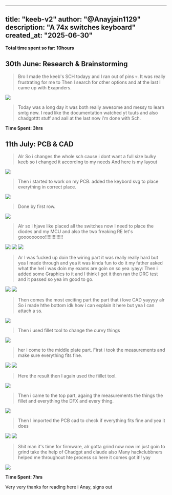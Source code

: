 
---
title: "keeb-v2"
author: "@Anayjain1129"
description: "A 74x switches keyboard"
created_at: "2025-06-30"
---

**Total time spent so far: 10hours**

## 30th June: Research & Brainstorming 
>Bro I made the keeb's SCH todayy and I ran out of pins 💀. It was really frustrating for me to Then I search for other options and at the last I came up with Exapnders. 

![](/images/sch_30.png)
> Today was a long day it was both really awesome and messy to learn smtg new. I read like the documentation watched yt tuuts and also chadgptttt stuff and aall at the last now i'm done with Sch.

**Time Spent: 3hrs**

## 11th July: PCB & CAD
>Alr So i changes the whole sch cause i dont want a full size bulky keeb so i changed it according to my needs And here is my layout

![](/images/layout.png)

>Then i started to work on my PCB. added the keybord svg to place everything in correct place.

![](/images/1.png)

>Done by first row.

![](/images/2.png)

>Alr so i hjave like placed all the switches now I need to place the diodes and my MCU and also the two freaking RE let's gooooooooo!!!!!!!!!!!!!!

![](/images/3.png)
![](/images/4.png)
![](/images/6.png)

>Ar I was fucked up doin the wiring part it was really really hard but yea I made through and yea it was kinda fun to do it my father asked what the hel i was doin my exams are goin on so yea :yayy:
>Then i added some Graphics to it and I think I got it then ran the DRC test and it passed so yea im good to go.

![](/images/silk.png)
![](/images/5.png)

>Then comes the most exciting part the part that i love CAD yayyyy alr 
>So i made hthe bottom idk how i can explain it here but yea I can attach a ss.

![](/images/8.png)

>Then i used fillet tool to change the curvy things 

![](/images/7.png)

>her i come to the middle plate part. First i took the measurements and make sure everything fits fine.

![](/images/9.png)
![](/images/10.png)

>Here the result then I again used the fiillet tool.

![](/images/11.png)

>Then i came to the top part, againg the measurements the things the fillet and everything the DFX and every thing.

![](/images/top.png)

>Then I imported the PCB cad to check if everything fits fine and yea it does 

![](/images/12.png)
![](/images/14.png)

>Shit man it's time for firmware, alr gotta grind now now im just goin to grind take the help of Chadgpt and claude also Many hackclubbners helped me throughout hte process
>so here it comes got it!! yay

![](/images/13.png)

**Time Spent: 7hrs**

Very very thanks for reading here i
Anay,
signs out
